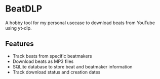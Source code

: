 # BeatDLP

A hobby tool for my personal usecase to download beats from YouTube using yt-dlp.

## Features

- Track beats from specific beatmakers
- Download beats as MP3 files
- SQLite database to store beat and beatmaker information
- Track download status and creation dates
